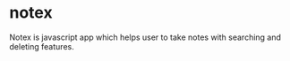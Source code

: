 # notex
Notex is javascript app which helps user to take notes with searching and deleting features.
